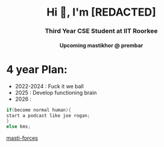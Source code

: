 <h1 align="center">Hi 👋, I'm [REDACTED]</h1>
<h3 align="center">Third Year CSE Student at IIT Roorkee</h3>
<h4 align="center">Upcoming mastikhor @ prembar</h4>

# 4 year Plan:

- 2022-2024 : Fuck it we ball
- 2025 : Develop functioning brain
- 2026 :
```cpp
if(become normal human){
start a podcast like joe rogan;
}
else kms;
```
[masti-forces](https://codeforces.com/profile/kruelcratos)
